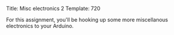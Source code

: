 Title: Misc electronics 2
Template: 720

For this assignment, you'll be hooking up some more miscellanous
electronics to your Arduino.
